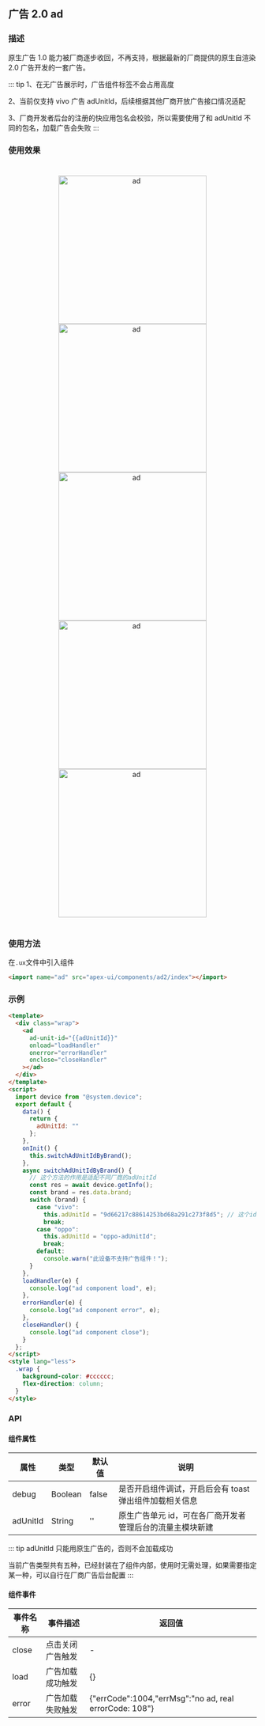 ## 广告 2.0 ad

### 描述

原生广告 1.0 能力被厂商逐步收回，不再支持，根据最新的厂商提供的原生自渲染 2.0 广告开发的一套广告。

::: tip
1、在无广告展示时，广告组件标签不会占用高度

2、当前仅支持 vivo 广告 adUnitId，后续根据其他厂商开放广告接口情况适配

3、厂商开发者后台的注册的快应用包名会校验，所以需要使用了和 adUnitId 不同的包名，加载广告会失败
:::

### 使用效果

<div style="text-align: center;margin: 40px;">
    <img src="https://zhanstatic.vivo.com.cn/wukong/img/5f914d15-e302-4679-ae29-7ca1e8917279.jpg" alt="ad" style="width:300px" />
   	<img src="https://zhanstatic.vivo.com.cn/wukong/img/a5503697-deef-4390-8d6e-2958e77c24fe.jpg" alt="ad" style="width:300px" />
    <img src="https://zhanstatic.vivo.com.cn/wukong/img/22b06fc7-f1d0-47ca-9e6d-2f39c3115d72.jpg" alt="ad" style="width:300px" />
    <img src="https://zhanstatic.vivo.com.cn/wukong/img/59f168de-0dc6-4936-8970-150f9420eba7.jpg" alt="ad" style="width:300px" />
    <img src="https://zhanstatic.vivo.com.cn/wukong/img/46eef254-1225-49ac-8d48-2b912f7c01e1.jpg" alt="ad" style="width:300px" />
</div>

### 使用方法

在`.ux`文件中引入组件

```html
<import name="ad" src="apex-ui/components/ad2/index"></import>
```

### 示例

```html
<template>
  <div class="wrap">
    <ad
      ad-unit-id="{{adUnitId}}"
      onload="loadHandler"
      onerror="errorHandler"
      onclose="closeHandler"
    ></ad>
  </div>
</template>
<script>
  import device from "@system.device";
  export default {
    data() {
      return {
        adUnitId: ""
      };
    },
    onInit() {
      this.switchAdUnitIdByBrand();
    },
    async switchAdUnitIdByBrand() {
      // 这个方法的作用是适配不同厂商的adUnitId
      const res = await device.getInfo();
      const brand = res.data.brand;
      switch (brand) {
        case "vivo":
          this.adUnitId = "9d66217c88614253bd68a291c273f8d5"; // 这个id是vivo的com.quickapp.center创建的，需要修改manifest的package才能预览出效果
          break;
        case "oppo":
          this.adUnitId = "oppo-adUnitId";
          break;
        default:
          console.warn("此设备不支持广告组件！");
      }
    },
    loadHandler(e) {
      console.log("ad component load", e);
    },
    errorHandler(e) {
      console.log("ad component error", e);
    },
    closeHandler() {
      console.log("ad component close");
    }
  };
</script>
<style lang="less">
  .wrap {
    background-color: #cccccc;
    flex-direction: column;
  }
</style>
```

### API

#### 组件属性

| 属性     | 类型    | 默认值 | 说明                                                      |
| -------- | ------- | ------ | --------------------------------------------------------- |
| debug    | Boolean | false  | 是否开启组件调试，开启后会有 toast 弹出组件加载相关信息   |
| adUnitId | String  | ''     | 原生广告单元 id，可在各厂商开发者管理后台的流量主模块新建 |

::: tip
adUnitId 只能用原生广告的，否则不会加载成功

当前广告类型共有五种，已经封装在了组件内部，使用时无需处理，如果需要指定某一种，可以自行在厂商广告后台配置
:::

#### 组件事件

| 事件名称 | 事件描述         | 返回值                                                 |
| -------- | ---------------- | ------------------------------------------------------ |
| close    | 点击关闭广告触发 | -                                                      |
| load     | 广告加载成功触发 | {}                                                     |
| error    | 广告加载失败触发 | {"errCode":1004,"errMsg":"no ad, real errorCode: 108"} |
